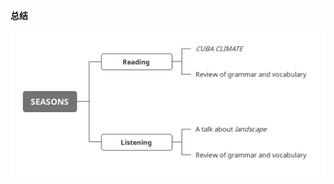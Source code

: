 **总结**

![image-20230817203155500](assets/04-U2L2Seasons-Reading.and.Listening/image-20230817203155500.png)